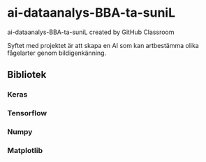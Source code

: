 # ai-dataanalys-BBA-ta-suniL
ai-dataanalys-BBA-ta-suniL created by GitHub Classroom

Syftet med projektet är att skapa en AI som kan artbestämma olika fågelarter genom bildigenkänning. 

## Bibliotek

### Keras
### Tensorflow
### Numpy
### Matplotlib
